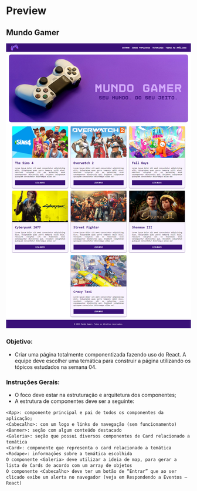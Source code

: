 # Preview

## Mundo Gamer
<p align="center">
  <img src="/Etapa02/REACT/semana01-projeto/src/assets/preview-mundogamer.png" alt="Preview do site Mundo Gamer" />
</p>

### Objetivo:
- Criar uma página totalmente componentizada fazendo uso do React. A equipe deve escolher uma temática para construir a página utilizando os tópicos estudados na semana 04.

### Instruções Gerais:
- O foco deve estar na estruturação e arquitetura dos componentes;
- A estrutura de componentes deve ser a seguinte:
```
<App>: componente principal e pai de todos os componentes da aplicação;
<Cabecalho>: com um logo e links de navegação (sem funcionamento)
<Banner>: seção com algum conteúdo destacado
<Galeria>: seção que possui diversos componentes de Card relacionado a temática
<Card>: componente que representa o card relacionado a temática
<Rodape>: informações sobre a temática escolhida
O componente <Galeria> deve utilizar a ideia de map, para gerar a lista de Cards de acordo com um array de objetos
O componente <Cabecalho> deve ter um botão de “Entrar” que ao ser clicado exibe um alerta no navegador (veja em Respondendo a Eventos – React)
```